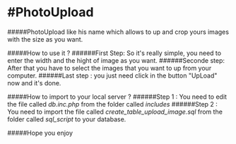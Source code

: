 #PhotoUpload
===========
#####PhotoUpload like his name which allows to up and crop yours images with the size as you want.

#####How to use it ? 
######First Step: So it's really simple, you need to enter the width and the hight of image as you want.
######Seconde step: After that you have to select the images that you want to up from your computer.
######Last step : you just need click in the button "UpLoad" now and it's done. 


#####How to import to your local server ?
######Step 1 : You need to edit the file called *db.inc.php* from the folder called *includes*
######Step 2 : You need to import the file called *create_table_upload_image.sql* from the folder called *sql_script* to your database. 

#####Hope you enjoy
